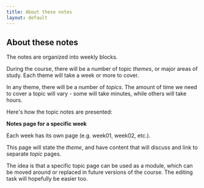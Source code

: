 ```yaml
---
title: About these notes
layout: default
---
```


## About these notes

The notes are organized into weekly blocks.

During the course, there will be a number of topic *themes*, or major areas of study. Each theme will take a week or more to cover. 

In any theme, there will be a number of *topics*. The amount of time we need to cover a topic will vary - some will take minutes, while others will take hours. 

Here's how the topic notes are presented:

**Notes page for a specific week**

Each week has its own page (e.g. week01, week02, etc.). 

This page will state the *theme*, and have content that will discuss and link to separate *topic* pages.

The idea is that a specific topic page can be used as a module, which can be moved around or replaced in future versions of the course. The editing task will hopefully be easier too.
